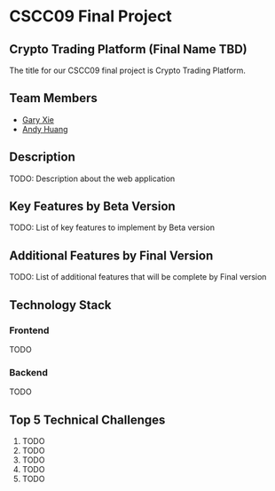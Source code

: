 # CSCC09 Final Project
## Crypto Trading Platform (Final Name TBD)

The title for our CSCC09 final project is Crypto Trading Platform.

## Team Members

- [Gary Xie](https://github.com/GaryJX)
- [Andy Huang](https://github.com/ele7087)

## Description

TODO: Description about the web application

## Key Features by Beta Version

TODO: List of key features to implement by Beta version

## Additional Features by Final Version

TODO: List of additional features that will be complete by Final version

## Technology Stack

### Frontend

TODO

### Backend

TODO

## Top 5 Technical Challenges

1. TODO
2. TODO
3. TODO
4. TODO
5. TODO
